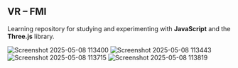 ## **VR – FMI**

Learning repository for studying and experimenting with **JavaScript** and the **Three.js** library.


![Screenshot 2025-05-08 113400](https://github.com/user-attachments/assets/a2c0f05b-f2bc-4712-a50b-4b5ae71504e8)
![Screenshot 2025-05-08 113443](https://github.com/user-attachments/assets/bcce13b4-074e-44a3-b698-5bd82f771556)
![Screenshot 2025-05-08 113715](https://github.com/user-attachments/assets/fdf3b12a-2aa3-4493-8e1b-b0fed70a7094)
![Screenshot 2025-05-08 113819](https://github.com/user-attachments/assets/2a28b5da-cdbf-452c-b8bd-21f1666a0a72)
